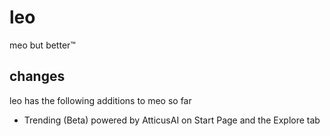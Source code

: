 # leo
meo but better:tm:

## changes
leo has the following additions to meo so far

- Trending (Beta) powered by AtticusAI on Start Page and the Explore tab
